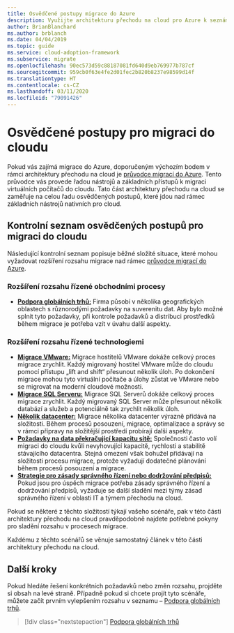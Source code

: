 ```yaml
---
title: Osvědčené postupy migrace do Azure
description: Využijte architekturu přechodu na cloud pro Azure k seznámení s tím, jak implementovat nástroje nezbytné pro sladění s osvědčenými postupy pro migraci do cloudu.
author: BrianBlanchard
ms.author: brblanch
ms.date: 04/04/2019
ms.topic: guide
ms.service: cloud-adoption-framework
ms.subservice: migrate
ms.openlocfilehash: 90ec573d59c88187081fd640d9eb769977b787cf
ms.sourcegitcommit: 959cb0f63e4fe2d01fec2b820b8237e98599d14f
ms.translationtype: HT
ms.contentlocale: cs-CZ
ms.lasthandoff: 03/11/2020
ms.locfileid: "79091426"
---
```

# <a name="best-practices-for-cloud-migration"></a>Osvědčené postupy pro migraci do cloudu

Pokud vás zajímá migrace do Azure, doporučeným výchozím bodem v rámci architektury přechodu na cloud je [průvodce migrací do Azure](../azure-migration-guide/index.md). Tento průvodce vás provede řadou nástrojů a základních přístupů k migraci virtuálních počítačů do cloudu. Tato část architektury přechodu na cloud se zaměřuje na celou řadu osvědčených postupů, které jdou nad rámec základních nástrojů nativních pro cloud.

## <a name="cloud-migration-best-practice-checklist"></a>Kontrolní seznam osvědčených postupů pro migraci do cloudu

Následující kontrolní seznam popisuje běžné složité situace, které mohou vyžadovat rozšíření rozsahu migrace nad rámec [průvodce migrací do Azure](../azure-migration-guide/index.md).

### <a name="business-driven-scope-expansion"></a>Rozšíření rozsahu řízené obchodními procesy

- **[Podpora globálních trhů:](./multiple-regions.md)** Firma působí v několika geografických oblastech s různorodými požadavky na suverenitu dat. Aby bylo možné splnit tyto požadavky, při kontrole požadavků a distribuci prostředků během migrace je potřeba vzít v úvahu další aspekty.

### <a name="technology-driven-scope-expansion"></a>Rozšíření rozsahu řízené technologiemi

- **[Migrace VMware:](./vmware-host.md)** Migrace hostitelů VMware dokáže celkový proces migrace zrychlit. Každý migrovaný hostitel VMware může do cloudu pomocí přístupu „lift and shift“ přesunout několik úloh. Po dokončení migrace mohou tyto virtuální počítače a úlohy zůstat ve VMware nebo se migrovat na moderní cloudové možnosti.
- **[Migrace SQL Serveru:](./sql-migration.md)** Migrace SQL Serverů dokáže celkový proces migrace zrychlit. Každý migrovaný SQL Server může přesunout několik databází a služeb a potenciálně tak zrychlit několik úloh.
- **[Několik datacenter:](./multiple-datacenters.md)** Migrace několika datacenter výrazně přidává na složitosti. Během procesů posouzení, migrace, optimalizace a správy se v rámci přípravy na složitější prostředí probírají další aspekty.
- **[Požadavky na data překračující kapacitu sítě:](./network-capacity-exceeded.md)** Společnosti často volí migraci do cloudu kvůli nevyhovující kapacitě, rychlosti a stabilitě stávajícího datacentra. Stejná omezení však bohužel přidávají na složitosti procesu migrace, protože vyžadují dodatečné plánování během procesů posouzení a migrace.
- **[Strategie pro zásady správného řízení nebo dodržování předpisů:](./governance-or-compliance.md)** Pokud jsou pro úspěch migrace potřeba zásady správného řízení a dodržování předpisů, vyžaduje se další sladění mezi týmy zásad správného řízení v oblasti IT a týmem přechodu na cloud.

Pokud se některé z těchto složitostí týkají vašeho scénáře, pak v této části architektury přechodu na cloud pravděpodobně najdete potřebné pokyny pro sladění rozsahu v procesech migrace.

Každému z těchto scénářů se věnuje samostatný článek v této části architektury přechodu na cloud.

## <a name="next-steps"></a>Další kroky

Pokud hledáte řešení konkrétních požadavků nebo změn rozsahu, projděte si obsah na levé straně. Případně pokud si chcete projít tyto scénáře, můžete začít prvním vylepšením rozsahu v seznamu – [Podpora globálních trhů](./multiple-regions.md).

> [!div class="nextstepaction"]
> [Podpora globálních trhů](./multiple-regions.md)
